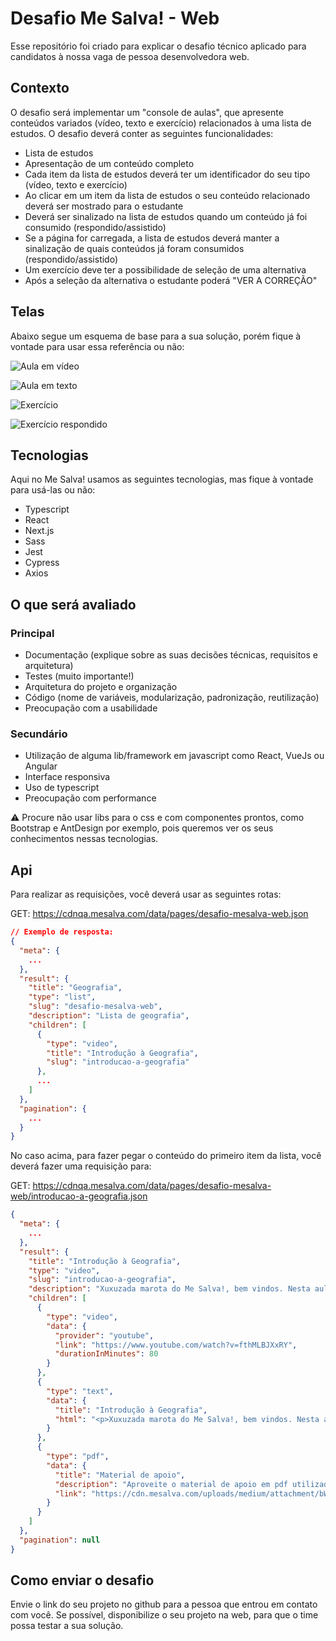 # Desafio Me Salva! - Web

Esse repositório foi criado para explicar o desafio técnico aplicado para candidatos à nossa vaga de pessoa desenvolvedora web.

## Contexto

O desafio será implementar um "console de aulas", que apresente conteúdos variados (vídeo, texto e exercício) relacionados à uma lista de estudos. O desafio deverá conter as seguintes funcionalidades:

- Lista de estudos
- Apresentação de um conteúdo completo
- Cada item da lista de estudos deverá ter um identificador do seu tipo (vídeo, texto e exercício)
- Ao clicar em um item da lista de estudos o seu conteúdo relacionado deverá ser mostrado para o estudante
- Deverá ser sinalizado na lista de estudos quando um conteúdo já foi consumido (respondido/assistido)
- Se a página for carregada, a lista de estudos deverá manter a sinalização de quais conteúdos já foram consumidos (respondido/assistido)
- Um exercício deve ter a possibilidade de seleção de uma alternativa
- Após a seleção da alternativa o estudante poderá "VER A CORREÇÃO"

## Telas

Abaixo segue um esquema de base para a sua solução, porém fique à vontade para usar essa referência ou não:


![Aula em vídeo](https://user-images.githubusercontent.com/29892001/157113207-e5c0b933-3361-4af7-a4c2-44c677e28027.png)

![Aula em texto](https://user-images.githubusercontent.com/29892001/157113226-31d6a6a3-55c1-4862-a447-75a9d5298a25.png)

![Exercício](https://user-images.githubusercontent.com/29892001/157113253-117fa7cd-dc7f-49ca-86f6-2ec7fbc3ddd8.png)

![Exercício respondido](https://user-images.githubusercontent.com/29892001/157113262-abd5df64-c3e8-4bda-8355-fcd5c19ddf73.png)

## Tecnologias

Aqui no Me Salva! usamos as seguintes tecnologias, mas fique à vontade para usá-las ou não:

- Typescript
- React
- Next.js
- Sass
- Jest
- Cypress
- Axios

## O que será avaliado

### Principal

- Documentação (explique sobre as suas decisões técnicas, requisitos e arquitetura)
- Testes (muito importante!)
- Arquitetura do projeto e organização
- Código (nome de variáveis, modularização, padronização, reutilização)
- Preocupação com a usabilidade

### Secundário
- Utilização de alguma lib/framework em javascript como React, VueJs ou Angular
- Interface responsiva
- Uso de typescript
- Preocupação com performance

:warning: Procure não usar libs para o css e com componentes prontos, como Bootstrap e AntDesign por exemplo, pois queremos ver os seus conhecimentos nessas tecnologias.

## Api

Para realizar as requisições, você deverá usar as seguintes rotas:

GET: https://cdnqa.mesalva.com/data/pages/desafio-mesalva-web.json

```json
// Exemplo de resposta:
{
  "meta": {
    ...
  },
  "result": {
    "title": "Geografia",
    "type": "list",
    "slug": "desafio-mesalva-web",
    "description": "Lista de geografia",
    "children": [
      {
        "type": "video",
        "title": "Introdução à Geografia",
        "slug": "introducao-a-geografia"
      },
      ...
    ]
  },
  "pagination": {
    ...
  }
}

```

No caso acima, para fazer pegar o conteúdo do primeiro item da lista, você deverá fazer uma requisição para:

GET: https://cdnqa.mesalva.com/data/pages/desafio-mesalva-web/introducao-a-geografia.json

```json
{
  "meta": {
    ...
  },
  "result": {
    "title": "Introdução à Geografia",
    "type": "video",
    "slug": "introducao-a-geografia",
    "description": "Xuxuzada marota do Me Salva!, bem vindos. Nesta aula vamos falar dela, da icônica, da maravilinda, da fantasticobulosa... GEOGRAFIA! E de como ela aparece na tua prova do ENEM, também.",
    "children": [
      {
        "type": "video",
        "data": {
          "provider": "youtube",
          "link": "https://www.youtube.com/watch?v=fthMLBJXxRY",
          "durationInMinutes": 80
        }
      },
      {
        "type": "text",
        "data": {
          "title": "Introdução à Geografia",
          "html": "<p>Xuxuzada marota do Me Salva!, bem vindos. Nesta aula vamos falar dela, da icônica, da maravilinda, da fantasticobulosa... GEOGRAFIA! E de como ela aparece na tua prova do ENEM, também.</p><p><strong>Interação: </strong><a href=\"https://ms.mesalva.com/3K9sf9V\" target=\"blank\">https://ms.mesalva.com/3K9sf9V</a></p>"
        }
      },
      {
        "type": "pdf",
        "data": {
          "title": "Material de apoio",
          "description": "Aproveite o material de apoio em pdf utilizado em aula",
          "link": "https://cdn.mesalva.com/uploads/medium/attachment/bWF0ZXJpYWwtaW50cm9kdWNhby1hLWdlb2dyYWZpYTAyMDMyMDIyVDE4NDE%3D.pdf"
        }
      }
    ]
  },
  "pagination": null
}
```

## Como enviar o desafio

Envie o link do seu projeto no github para a pessoa que entrou em contato com você. Se possível, disponibilize o seu projeto na web, para que o time possa testar a sua solução.
